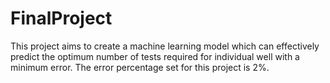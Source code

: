 # FinalProject
This project aims to create a machine learning model which can effectively predict the optimum number of tests required for individual well with a minimum error. The error percentage set for this project is 2%. 
